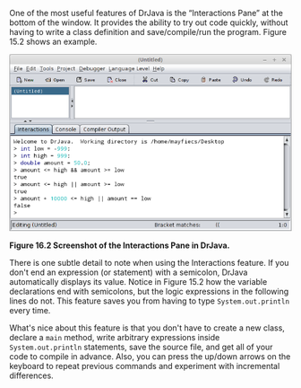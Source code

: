 One of the most useful features of DrJava is the “Interactions Pane” at the bottom of the window.
It provides the ability to try out code quickly, without having to write a class definition and save/compile/run the program.
Figure 15.2 shows an example.


![Figure 16.2 Screenshot of the Interactions Pane in DrJava.](figs/drjava-logic.png)

**Figure 16.2 Screenshot of the Interactions Pane in DrJava.**

There is one subtle detail to note when using the Interactions feature.
If you don't end an expression (or statement) with a semicolon, DrJava automatically displays its value.
Notice in Figure 15.2 how the variable declarations end with semicolons, but the logic expressions in the following lines do not.
This feature saves you from having to type `System.out.println` every time.

What's nice about this feature is that you don't have to create a new class, declare a `main` method, write arbitrary expressions inside `System.out.println` statements, save the source file, and get all of your code to compile in advance.
Also, you can press the up/down arrows on the keyboard to repeat previous commands and experiment with incremental differences.